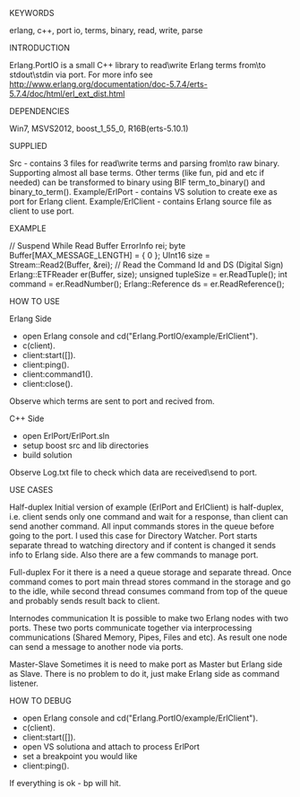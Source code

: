 
KEYWORDS

erlang, c++, port io, terms, binary, read, write, parse


INTRODUCTION

Erlang.PortIO is a small C++ library to read\write Erlang terms from\to stdout\stdin via port.
For more info see http://www.erlang.org/documentation/doc-5.7.4/erts-5.7.4/doc/html/erl_ext_dist.html


DEPENDENCIES

Win7, MSVS2012, boost_1_55_0, R16B(erts-5.10.1)


SUPPLIED

Src - contains 3 files for read\write terms and parsing from\to raw binary. Supporting almost all base terms.
Other terms (like fun, pid and etc if needed) can be transformed to binary using BIF term_to_binary() 
and	binary_to_term().
Example/ErlPort - contains VS solution to create exe as port for Erlang client.
Example/ErlClient - contains Erlang source file as client to use port.


EXAMPLE

// Suspend While Read Buffer
ErrorInfo rei;
byte Buffer[MAX_MESSAGE_LENGTH] = { 0 };
UInt16 size = Stream::Read2(Buffer, &rei); 
// Read the Command Id and DS (Digital Sign)
Erlang::ETFReader er(Buffer, size);
unsigned tupleSize = er.ReadTuple();
int command = er.ReadNumber<int>();
Erlang::Reference ds = er.ReadReference();


HOW TO USE

Erlang Side
- open Erlang console and cd("Erlang.PortIO/example/ErlClient").
- c(client).
- client:start([]).
- client:ping().
- client:command1().
- client:close().

Observe which terms are sent to port and recived from.

C++ Side
- open ErlPort/ErlPort.sln
- setup boost src and lib directories
- build solution

Observe Log.txt file to check which data are received\send to port.


USE CASES

Half-duplex
Initial version of example (ErlPort and ErlClient) is half-duplex, i.e. client sends only one command and 
wait for a response, than client can send another command. All input commands stores in the queue before
going to the port.
I used this case for Directory Watcher. Port starts separate thread to watching directory and if content
is changed it sends info to Erlang side. Also there are a few commands to manage port. 

Full-duplex
For it there is a need a queue storage and separate thread. Once command comes to port main thread stores 
command in the storage and go to the idle, while second thread consumes command from top of the queue and
probably sends result back to client.

Internodes communication
It is possible to make two Erlang nodes with two ports. These two ports communicate together via 
interprocessing communications (Shared Memory, Pipes, Files and etc). As result one node can send a message
to another node via ports.

Master-Slave
Sometimes it is need to make port as Master but Erlang side as Slave. There is no problem to do it, just
make Erlang side as command listener.


HOW TO DEBUG

- open Erlang console and cd("Erlang.PortIO/example/ErlClient").
- c(client).
- client:start([]).
- open VS solutiona and attach to process ErlPort
- set a breakpoint you would like
- client:ping().

If everything is ok - bp will hit.
